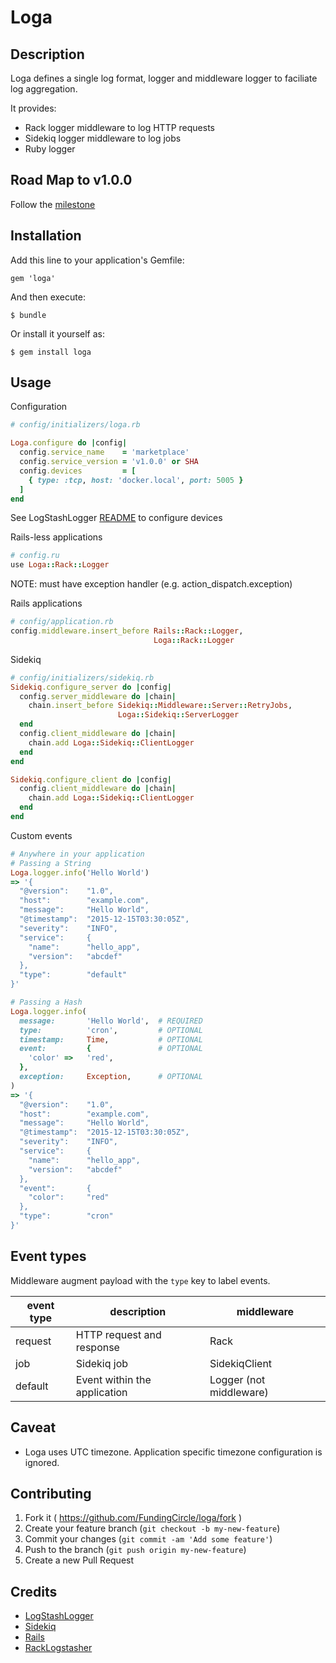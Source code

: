 # Loga

## Description

Loga defines a single log format, logger and middleware logger
to faciliate log aggregation.

It provides:
- Rack logger middleware to log HTTP requests
- Sidekiq logger middleware to log jobs
- Ruby logger

## Road Map to v1.0.0

Follow the [milestone](https://github.com/FundingCircle/loga/milestones/The%20road%20to%20v1.0.0)

## Installation

Add this line to your application's Gemfile:

    gem 'loga'

And then execute:

    $ bundle

Or install it yourself as:

    $ gem install loga

## Usage

Configuration
```ruby
# config/initializers/loga.rb

Loga.configure do |config|
  config.service_name    = 'marketplace'
  config.service_version = 'v1.0.0' or SHA
  config.devices         = [
    { type: :tcp, host: 'docker.local', port: 5005 }
  ]
end
```
See LogStashLogger [README](https://github.com/dwbutler/logstash-logger)
to configure devices

Rails-less applications
```ruby
# config.ru
use Loga::Rack::Logger
```
NOTE: must have exception handler (e.g. action_dispatch.exception)

Rails applications
```ruby
# config/application.rb
config.middleware.insert_before Rails::Rack::Logger,
                                Loga::Rack::Logger
```

Sidekiq
```ruby
# config/initializers/sidekiq.rb
Sidekiq.configure_server do |config|
  config.server_middleware do |chain|
    chain.insert_before Sidekiq::Middleware::Server::RetryJobs,
                        Loga::Sidekiq::ServerLogger
  end
  config.client_middleware do |chain|
    chain.add Loga::Sidekiq::ClientLogger
  end
end

Sidekiq.configure_client do |config|
  config.client_middleware do |chain|
    chain.add Loga::Sidekiq::ClientLogger
  end
end
```

Custom events
```ruby
# Anywhere in your application
# Passing a String
Loga.logger.info('Hello World')
=> '{
  "@version":    "1.0",
  "host":        "example.com",
  "message":     "Hello World",
  "@timestamp":  "2015-12-15T03:30:05Z",
  "severity":    "INFO",
  "service":     {
    "name":      "hello_app",
    "version":   "abcdef"
  },
  "type":        "default"
}'

# Passing a Hash
Loga.logger.info(
  message:       'Hello World',  # REQUIRED
  type:          'cron',         # OPTIONAL
  timestamp:     Time,           # OPTIONAL
  event:         {               # OPTIONAL
    'color' =>   'red',
  },
  exception:     Exception,      # OPTIONAL
)
=> '{
  "@version":    "1.0",
  "host":        "example.com",
  "message":     "Hello World",
  "@timestamp":  "2015-12-15T03:30:05Z",
  "severity":    "INFO",
  "service":     {
    "name":      "hello_app",
    "version":   "abcdef"
  },
  "event":       {
    "color":     "red"
  },
  "type":        "cron"
}'
```

## Event types

Middleware augment payload with the `type` key to label events.

| event type        | description                       | middleware              |
|-------------------|-----------------------------------|-------------------------|
| request           | HTTP request and response         | Rack                    |
| job               | Sidekiq  job                      | SidekiqClient           |
| default           | Event within the application      | Logger (not middleware) |

## Caveat

- Loga uses UTC timezone. Application specific timezone configuration is ignored.

## Contributing

1. Fork it ( https://github.com/FundingCircle/loga/fork )
2. Create your feature branch (`git checkout -b my-new-feature`)
3. Commit your changes (`git commit -am 'Add some feature'`)
4. Push to the branch (`git push origin my-new-feature`)
5. Create a new Pull Request

## Credits

- [LogStashLogger](https://github.com/dwbutler/logstash-logger)
- [Sidekiq](https://github.com/mperham/sidekiq)
- [Rails](https://github.com/rails/rails)
- [RackLogstasher](https://github.com/alphagov/rack-logstasher)
